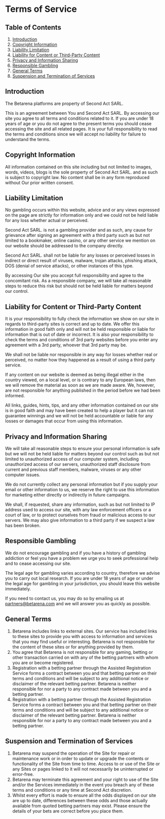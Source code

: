 # Terms of Service

## Table of Contents
1. [Introduction](#introduction)
2. [Copyright Information](#copyright-information)
3. [Liability Limitation](#liability-limitation)
4. [Liability for Content or Third-Party Content](#liability-for-content-or-third-party-content)
5. [Privacy and Information Sharing](#privacy-and-information-sharing)
6. [Responsible Gambling](#responsible-gambling)
7. [General Terms](#general-terms)
8. [Suspension and Termination of Services](#suspension-and-termination-of-services)

## Introduction

The Betarena platforms are property of Second Act SARL.

This is an agreement between You and Second Act SARL. By accessing our site you agree to all terms and conditions related to it. If you are under 18 years of age or you do not agree to the present terms you should cease accessing the site and all related pages. It is your full responsibility to read the terms and conditions since we will accept no liability for failure to understand the terms.

## Copyright Information

All information contained on this site including but not limited to images, words, videos, blogs is the sole property of Second Act SARL. and as such is subject to copyright law. No content shall be in any form reproduced without Our prior written consent.

## Liability Limitation

No gambling occurs within this website, advice and or any views expressed on the page are strictly for information only and we could not be held liable for any loss whether actual or perceived.

Second Act SARL. is not a gambling provider and as such, any cause for grievance after signing an agreement with a third party such as but not limited to a bookmaker, online casino, or any other service we mention on our website should be addressed to the company directly.

Second Act SARL. shall not be liable for any losses or perceived losses in indirect or direct result of viruses, malware, trojan attacks, phishing attack, DOS (denial of service attacks), or other instances of this type.

By accessing Our site you accept full responsibility and agree to the concomitant risk. As a responsible company, we will take all reasonable steps to reduce this risk but should not be held liable for matters beyond our control.

## Liability for Content or Third-Party Content

It is your responsibility to fully check the information we show on our site in regards to third-party sites is correct and up to date. We offer this information in good faith only and will not be held responsible or liable for information that is out of date or incorrect. It is also your responsibility to check the terms and conditions of 3rd party websites before you enter any agreement with a 3rd party, whoever that 3rd party may be.

We shall not be liable nor responsible in any way for losses whether real or perceived, no matter how they happened as a result of using a third party service.

If any content on our website is deemed as being illegal either in the country viewed, on a local level, or is contrary to any European laws, then we will remove the material as soon as we are made aware. We, however, are not responsible for anything published in the period before we had been informed.

All links, guides, hints, tips, and any other information contained on our site is in good faith and may have been created to help a player but it can not guarantee winnings and we will not be held accountable or liable for any losses or damages that occur from using this information.

## Privacy and Information Sharing

We will take all reasonable steps to ensure your personal information is safe but we will not be held liable for matters beyond our control such as but not limited to unauthorized access of our computer system, including unauthorized access of our servers, unauthorized staff disclosure from current and previous staff members, malware, viruses or any other computer issues.

We do not currently collect any personal information but if you supply your email or other information to us, we reserve the right to use this information for marketing either directly or indirectly in future campaigns.

We shall, if requested, share any information, such as but not limited to IP address used to access our site, with any law enforcement officers or a court of law, or to protect ourselves from fraud or malicious access to our servers. We may also give information to a third party if we suspect a law has been broken.

## Responsible Gambling

We do not encourage gambling and if you have a history of gambling addiction or feel you have a problem we urge you to seek professional help and to cease accessing our site.

The legal age for gambling varies according to country, therefore we advise you to carry out local research. If you are under 18 years of age or under the legal age for gambling in your jurisdiction, you should leave this website immediately.

If you need to contact us, you may do so by emailing us at partners@betarena.com and we will answer you as quickly as possible.

## General Terms

1. Betarena includes links to external sites. Our service has included links to these sites to provide you with access to information and services that you may find useful or interesting. Betarena is not responsible for the content of these sites or for anything provided by them.
2. You agree that Betarena is not responsible for any gaming, betting or other transaction carried on with any of the betting partners with whom you are or become registered.
3. Registration with a betting partner through the Assisted Registration Service forms a contract between you and that betting partner on their terms and conditions and will be subject to any additional notice or disclaimer of the relevant betting partner. Betarena is neither responsible for nor a party to any contract made between you and a betting partner.
4. Registration with a betting partner through the Assisted Registration Service forms a contract between you and that betting partner on their terms and conditions and will be subject to any additional notice or disclaimer of the relevant betting partner. Betarena is neither responsible for nor a party to any contract made between you and a betting partner.

## Suspension and Termination of Services

1. Betarena may suspend the operation of the Site for repair or maintenance work or in order to update or upgrade the contents or functionality of the Site from time to time. Access to or use of the Site or any Sites or pages linked to it will not necessarily be uninterrupted or error-free.
2. Betarena may terminate this agreement and your right to use of the Site and/or the Services immediately in the event you breach any of these terms and conditions or any time at Second Act discretion.
3. Whilst every effort is made to ensure all the odds displayed on our site are up to date, differences between these odds and those actually available from quoted betting partners may exist. Please ensure the details of your bets are correct before you place them.

